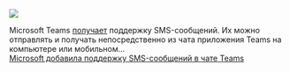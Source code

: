 <!--2025-03-01 08:37:17-->
<div class="yb">
  <div class="rss smaller1 habr"><img src="https://habrastorage.org/getpro/habr/upload_files/af9/728/21b/af972821bb8a60a04e15bf1c6da53dac.JPG" /><p>Microsoft Teams <a href="https://learn.microsoft.com/en-us/microsoftteams/sms-overview" rel="noopener noreferrer nofollow">получает</a> поддержку SMS-сообщений. Их можно отправлять и получать непосредственно из чата приложения Teams на компьютере или мобильном... <br><a class="light" href="https://habr.com/ru/news/886984/?utm_source=habrahabr&utm_medium=rss&utm_campaign=886984">Microsoft добавила поддержку SMS-сообщений в чате Teams</a></div>
</div>

